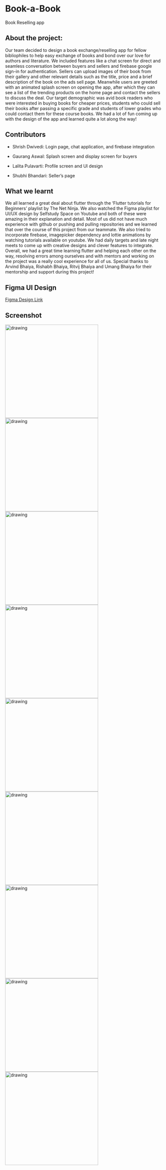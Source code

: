 # Book-a-Book
Book Reselling app


## About the project:

Our team decided to design a book exchange/reselling app for fellow bibliophiles to
help easy exchange of books and bond over our love for authors and literature. We
included features like a chat screen for direct and seamless conversation between
buyers and sellers and firebase google sign-in for authentication. Sellers can upload
images of their book from their gallery and other relevant details such as the title,
price and a brief description of the book on the ads sell page. Meanwhile users are
greeted with an animated splash screen on opening the app, after which they can see
a list of the trending products on the home page and contact the sellers to discuss the
deal. Our target demographic was avid book readers who were interested in buying
books for cheaper prices, students who could sell their books after passing a specific
grade and students of lower grades who could contact them for these course books.
We had a lot of fun coming up with the design of the app and learned quite a lot
along the way!


## Contributors


- Shrish Dwivedi: Login page, chat application, and firebase integration

- Gaurang Aswal: Splash screen and display screen for buyers

- Lalita Pulavarti: Profile screen and UI design

- Shubhi Bhandari: Seller’s page


## What we learnt

We all learned a great deal about flutter through the ‘Flutter tutorials for Beginners’
playlist by The Net Ninja. We also watched the Figma playlist for UI/UX design by
Selfstudy Space on Youtube and both of these were amazing in their explanation and
detail. Most of us did not have much experience with github or pushing and pulling
repositories and we learned that over the course of this project from our teammate.
We also tried to incorporate firebase, imagepicker dependency and lottie animations
by watching tutorials available on youtube. We had daily targets and late night meets
to come up with creative designs and clever features to integrate. Overall, we had a
great time learning flutter and helping each other on the way, resolving errors among
ourselves and with mentors and working on the project was a really cool experience
for all of us. Special thanks to Arvind Bhaiya, Rishabh Bhaiya, Ritvij Bhaiya and
Umang Bhaiya for their mentorship and support during this project!

## Figma UI Design
<a href="https://www.figma.com/file/3lt2pMFY6akCnaHafvigwn/Book-a-Book?node-id=0%3A1" target="_top">Figma Design Link</a>

## Screenshot
  <p float="left">
<img src="https://user-images.githubusercontent.com/72087189/119714052-05f58580-be80-11eb-9b86-08d0ed2b72b1.jpeg" alt="drawing" width="300" />
<img src="https://user-images.githubusercontent.com/72087189/119714311-5a990080-be80-11eb-8cc3-8e71e8f0ee68.jpeg" alt="drawing" width="300" />
<img src="https://user-images.githubusercontent.com/72087189/119714332-5f5db480-be80-11eb-861a-98c775dfe2fc.jpeg" alt="drawing" width="300" />
<img src="https://user-images.githubusercontent.com/72087189/119714387-713f5780-be80-11eb-80f5-a8d538c061d6.jpeg" alt="drawing" width="300" />
<img src="https://user-images.githubusercontent.com/72087189/119714448-84522780-be80-11eb-8f80-14de961e525c.jpeg" alt="drawing" width="300" />
<img src="https://user-images.githubusercontent.com/72087189/119714391-72708480-be80-11eb-9e48-427031d388d0.jpeg" alt="drawing" width="300" />
<img src="https://user-images.githubusercontent.com/72087189/119714394-73091b00-be80-11eb-9d79-7c05175757bc.jpeg" alt="drawing" width="300" />
<img src="https://user-images.githubusercontent.com/72087189/119714397-73a1b180-be80-11eb-857d-65a9d6651996.jpeg" alt="drawing" width="300" />
<img src="https://user-images.githubusercontent.com/72087189/119714398-73a1b180-be80-11eb-8be5-060df1d4d314.jpeg" alt="drawing" width="300" />

</p>














